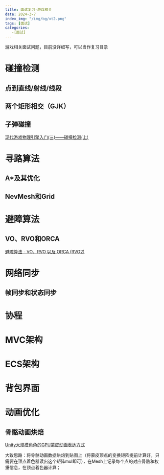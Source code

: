 ```yaml
---
title: 面试复习-游戏相关
date: 2024-3-7
index_img: "/img/bg/xt2.png"
tags: [面试]
categories: 
   -[面试]
---
```

游戏相关面试问题，目前没详细写，可以当作复习目录
<!-- more -->

# 碰撞检测

## 点到直线/射线/线段

## 两个矩形相交（GJK）

## 子弹碰撞

[现代游戏物理引擎入门(三)——碰撞检测(上)](https://zhuanlan.zhihu.com/p/396719279)

# 寻路算法

## A*及其优化

## NevMesh和Grid

# 避障算法

## VO、RVO和ORCA

[避障算法 - VO、RVO 以及 ORCA (RVO2)](https://indienova.com/indie-game-development/vo-rvo-orca/)

# 网络同步

## 帧同步和状态同步

# 协程

# MVC架构

# ECS架构

# 背包界面

# 动画优化

## 骨骼动画烘焙

[Unity大规模角色的GPU蒙皮动画表达方式](https://zhuanlan.zhihu.com/p/108725072)

大致思路：将骨骼动画数据烘焙到贴图上（将蒙皮顶点的变换矩阵提前计算好，只需要在顶点着色器读出这个矩阵mul即可），在Mesh上记录每个点的对应骨骼和权重信息，在顶点着色器计算；


